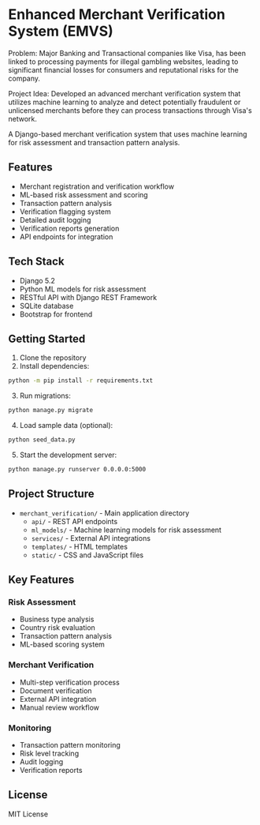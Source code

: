 
# Enhanced Merchant Verification System (EMVS)

Problem: Major Banking and Transactional companies like Visa, has been linked to processing payments for illegal gambling websites, leading to significant financial losses for consumers and reputational risks for the company.

Project Idea: Developed an advanced merchant verification system that utilizes machine learning to analyze and detect potentially fraudulent or unlicensed merchants before they can process transactions through Visa's network.

A Django-based merchant verification system that uses machine learning for risk assessment and transaction pattern analysis.

## Features

- Merchant registration and verification workflow
- ML-based risk assessment and scoring
- Transaction pattern analysis
- Verification flagging system
- Detailed audit logging
- Verification reports generation
- API endpoints for integration

## Tech Stack

- Django 5.2
- Python ML models for risk assessment
- RESTful API with Django REST Framework
- SQLite database
- Bootstrap for frontend

## Getting Started

1. Clone the repository
2. Install dependencies:
```bash
python -m pip install -r requirements.txt
```
3. Run migrations:
```bash
python manage.py migrate
```
4. Load sample data (optional):
```bash
python seed_data.py
```
5. Start the development server:
```bash
python manage.py runserver 0.0.0.0:5000
```

## Project Structure

- `merchant_verification/` - Main application directory
  - `api/` - REST API endpoints
  - `ml_models/` - Machine learning models for risk assessment
  - `services/` - External API integrations
  - `templates/` - HTML templates
  - `static/` - CSS and JavaScript files

## Key Features

### Risk Assessment
- Business type analysis 
- Country risk evaluation
- Transaction pattern analysis
- ML-based scoring system

### Merchant Verification
- Multi-step verification process
- Document verification
- External API integration
- Manual review workflow

### Monitoring
- Transaction pattern monitoring
- Risk level tracking
- Audit logging
- Verification reports

## License

MIT License
